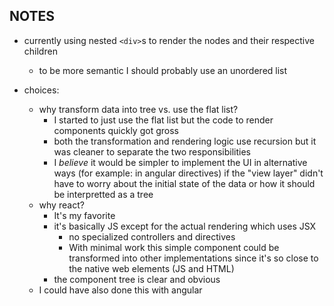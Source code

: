 ## NOTES
* currently using nested `<div>`s to render the nodes and their respective children
  * to be more semantic I should probably use an unordered list

* choices:
  * why transform data into tree vs. use the flat list?
    * I started to just use the flat list but the code to render components quickly got gross
    * both the transformation and rendering logic use recursion but it was cleaner to separate the two responsibilities
    * I *believe* it would be simpler to implement the UI in alternative ways (for example: in angular directives) if the "view layer" didn't have to worry about the initial state of the data or how it should be interpretted as a tree
  * why react?
    * It's my favorite
    * it's basically JS except for the actual rendering which uses JSX
      * no specialized controllers and directives
      * With minimal work this simple component could be transformed into other implementations since it's so close to the native web elements (JS and HTML)
    * the component tree is clear and obvious
  * I could have also done this with angular